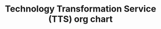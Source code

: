 ---
title: Technology Transformation Service (TTS) org chart
url: https://docs.google.com/presentation/d/1Z5hxEcyMURBFseQ2CaEAWYYRA9sgELPeIH-qzi4byBw/edit#
layout: redirect
---